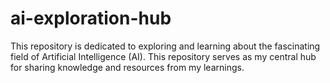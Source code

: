 # ai-exploration-hub
This repository is dedicated to exploring and learning about the fascinating field of Artificial Intelligence (AI). This repository serves as my central hub for sharing knowledge and resources from my learnings.
